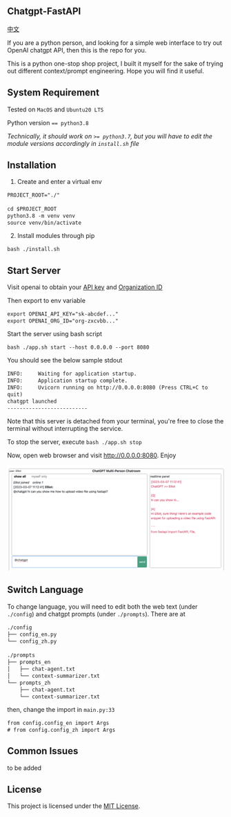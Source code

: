 ## Chatgpt-FastAPI 

[中文](./README_CN.md)

If you are a python person, and looking for a simple web interface to try out OpenAI chatgpt API, then this is the repo for you. 

This is a python one-stop shop project, I built it myself for the sake of trying out different context/prompt engineering. Hope you will find it useful.

## System Requirement

Tested on `MacOS` and `Ubuntu20 LTS`

Python version `== python3.8`

<i>Technically, it should work on `>= python3.7`, but you will have to edit the module versions accordingly in `install.sh` file</i>

## Installation
1. Create and enter a virtual env
```
PROJECT_ROOT="./"

cd $PROJECT_ROOT
python3.8 -m venv venv
source venv/bin/activate
```

2. Install modules through pip
```
bash ./install.sh
```

## Start Server

Visit openai to obtain your [API key](https://platform.openai.com/account/api-keys) and [Organization ID](https://platform.openai.com/account/org-settings)

Then export to env variable
```
export OPENAI_API_KEY="sk-abcdef..."
export OPENAI_ORG_ID="org-zxcvbb..."
```

Start the server using bash script
```
bash ./app.sh start --host 0.0.0.0 --port 8080
```

You should see the below sample stdout
```
INFO:     Waiting for application startup.
INFO:     Application startup complete.
INFO:     Uvicorn running on http://0.0.0.0:8080 (Press CTRL+C to quit)
chatgpt launched
--------------------------
```

Note that this server is detached from your terminal, you're free to close the terminal without interrupting the service.

To stop the server, execute `bash ./app.sh stop`

Now, open web browser and visit http://0.0.0.0:8080. Enjoy

![image](./doc/sample1.png)

## Switch Language
To change language, you will need to edit both the web text (under `./config`) and chatgpt prompts (under `./prompts`). There are at
```
./config
├── config_en.py
└── config_zh.py

./prompts
├── prompts_en
│   ├── chat-agent.txt
│   └── context-summarizer.txt
└── prompts_zh
    ├── chat-agent.txt
    └── context-summarizer.txt
```

then, change the import in `main.py:33`
```
from config.config_en import Args
# from config.config_zh import Args
```

## Common Issues
to be added

## License

This project is licensed under the [MIT License](LICENSE).